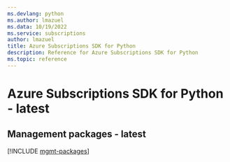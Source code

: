 ```yaml
---
ms.devlang: python
ms.author: lmazuel
ms.data: 10/19/2022
ms.service: subscriptions
author: lmazuel
title: Azure Subscriptions SDK for Python
description: Reference for Azure Subscriptions SDK for Python
ms.topic: reference
---
```

# Azure Subscriptions SDK for Python - latest

## Management packages - latest
[!INCLUDE [mgmt-packages](subscriptions-mgmt-index.md)]